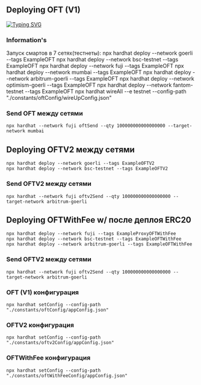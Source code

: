 ## Deploying OFT (V1)
<a href="https://git.io/typing-svg"><img src="https://readme-typing-svg.demolab.com?font=Preahvihear&pause=1000&color=F71270&background=FF09A800&center=true&vCenter=true&multiline=true&width=435&lines=Layer+Zero+OFT+Deployer" alt="Typing SVG" /></a>

### Information's
Запуск смартов в  7 сетях(тестнеты):
npx hardhat deploy --network goerli --tags ExampleOFT
npx hardhat deploy --network bsc-testnet --tags ExampleOFT
npx hardhat deploy --network fuji --tags ExampleOFT
npx hardhat deploy --network mumbai --tags ExampleOFT
npx hardhat deploy --network arbitrum-goerli --tags ExampleOFT
npx hardhat deploy --network optimism-goerli --tags ExampleOFT
npx hardhat deploy --network fantom-testnet --tags ExampleOFT
npx hardhat wireAll --e testnet --config-path "./constants/oftConfig/wireUpConfig.json"

### Send OFT между сетями
```
npx hardhat --network fuji oftSend --qty 100000000000000000 --target-network mumbai
```
## Deploying OFTV2 между сетями
```
npx hardhat deploy --network goerli --tags ExampleOFTV2
npx hardhat deploy --network bsc-testnet --tags ExampleOFTV2
```
### Send OFTV2 между сетями
```
npx hardhat --network fuji oftv2Send --qty 100000000000000000 --target-network arbitrum-goerli
```
## Deploying OFTWithFee w/ после деплоя ERC20
```
npx hardhat deploy --network fuji --tags ExampleProxyOFTWithFee
npx hardhat deploy --network bsc-testnet --tags ExampleOFTWithFee
npx hardhat deploy --network arbitrum-goerli --tags ExampleOFTWithFee
```
### Send OFTV2 между сетями
```
npx hardhat --network fuji oftv2Send --qty 100000000000000000 --target-network arbitrum-goerli
```
### OFT (V1) конфигурация
```
npx hardhat setConfig --config-path "./constants/oftConfig/appConfig.json"
```

### OFTV2 конфигурация
```
npx hardhat setConfig --config-path "./constants/oftv2Config/appConfig.json"
```

### OFTWithFee конфигурация
```
npx hardhat setConfig --config-path "./constants/oftWithFeeConfig/appConfig.json"
```

